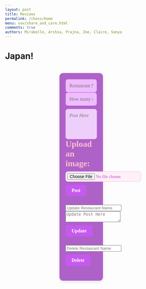 ```yaml
---
layout: post
title: Reviews
permalink: /chess/home
menu: nav/share_and_care.html
comments: true
authors: Mirabelle, Arshia, Prajna, Zoe, Claire, Sanya
---
```


<h1>Japan!<h1>
<div class="main">
    <div class="content">
        <div class="form-container">
            <form id="channelForm">
                <div class="form-inputs">
                    <!-- Changed label -->
                    <input type="text" id="title" name="title" placeholder="Restaurant Name" required>
                </div>
                <div class="form-inputs">
                    <!-- Changed to text box for stars -->
                    <input type="text" id="stars" name="stars" placeholder="How many stars?" required>
                </div>
                <textarea id="textArea" name="textArea" placeholder="Post Here" required></textarea>
                <!-- Added image upload -->
                <div class="form-inputs">
                    <label for="imageUpload" style="margin-right: 10px; color: pink; font-family: 'Comic Sans MS', cursive;">Upload an image:</label>
                    <input type="file" id="imageUpload" name="imageUpload" accept="image/*">
                </div>
                <button type="submit">Post</button>
            </form>
            <!-- Added update and delete forms -->
            <form id="updateForm">
                <div class="form-inputs">
                    <input type="text" id="updateTitle" name="updateTitle" placeholder="Update Restaurant Name" required>
                </div>
                <div class="form-inputs">
                    <textarea id="updateTextArea" name="updateTextArea" placeholder="Update Post Here" required></textarea>
                </div>
                <button type="submit">Update</button>
            </form>
            <form id="deleteForm">
                <div class="form-inputs">
                    <input type="text" id="deleteTitle" name="deleteTitle" placeholder="Delete Restaurant Name" required>
                </div>
                <button type="submit">Delete</button>
            </form>
        </div>
        <div id="japan"></div>
    <div>
</div>

<style>
    
    .main {
        display: flex;
    }
    .content {
        display: flex;
        flex-direction: column;
        align-items: center;
        justify-content: center;
        width: 100%;
    }

    /* Form Styling */
    .form-container {
        padding: 20px;
        background-color:rgb(174, 98, 200); /* Deep purple background */
        border-radius: 12px;
        width: calc(100% - 400px);
        box-shadow: 0 4px 12px rgba(0, 0, 0, 0.1);
        font-family: 'Comic Sans MS', cursive; /* Fun font */
    }

    .form-inputs {
        display: flex;
        flex-direction: column; /* Stacked layout */
        gap: 10px;
        align-items: flex-start;
    }

    #title, #stars {
        width: 100%;
        padding: 12px;
        border-radius: 8px;
        border: 1px solid rgb(195, 132, 219); /* Soft purple border */
        font-size: 16px;
        font-family: 'Comic Sans MS', cursive;
        background-color:rgb(239, 188, 255); /* Light purple field */
        color:rgb(139, 53, 165); /* Deep purple text */
    }

    #textArea {
        width: 100%;
        padding: 12px;
        border-radius: 8px;
        border: 1px solid rgb(231, 163, 253);
        font-size: 16px;
        font-family: 'Comic Sans MS', cursive;
        background-color:rgb(238, 207, 252);
        color:rgb(154, 71, 209);
        margin-top: 10px;
        resize: none;
        height: 100px;
        font-style: italic; /* Italicized text */
    }

    #imageUpload {
        padding: 5px;
        border-radius: 8px;
        border: 1px solid rgb(246, 182, 255);
        font-size: 14px;
        font-family: 'Comic Sans MS', cursive;
        background-color: #fff0f5;
        color:rgb(186, 71, 209);
    }

    button[type="submit"] {
        align-self: flex-start;
        padding: 10px 20px;
        background-color:rgb(198, 89, 238); /* Bright Purple button */
        color: white;
        border: none;
        border-radius: 8px;
        font-size: 16px;
        font-weight: bold;
        font-family: 'Comic Sans MS', cursive;
        cursor: pointer;
        margin-top: 10px;
        transition: background-color 0.2s ease;
    }

    button[type="submit"]:hover {
        background-color:rgb(136, 51, 160); /* Deeper purple on hover */
    }

    /* Channels Container */
    #japan {
        display: flex;
        flex-wrap: wrap;
        justify-content: center;
        gap: 20px;
        padding-top: 20px;
    }

    /* Post Cards Styling */
    .card {
        width: calc(50% - 20px);
        min-width: 300px;
        padding: 20px;
        background-color:rgb(247, 170, 255);
        box-shadow: 0 4px 8px rgba(0, 0, 0, 0.1);
        border-radius: 8px;
        text-align: left;
        font-family: 'Comic Sans MS', cursive;
    }

    .card-title {
        font-size: 1.2em;
        font-weight: bold;
        color:rgb(150, 50, 170);
    }

    .card-description {
        color:rgb(153, 63, 180);
        font-size: 1em;
        margin-top: 10px;
    }
</style>

<script type="module">
    import { pythonURI, fetchOptions } from '../assets/js/api/config.js';
    const container = document.getElementById("japan");

    async function fetchUser() {
        const response = await fetch(`${pythonURI}/api/user`, fetchOptions);
        const user = await response.json();
        console.log(user);
        return user;
    }

    const user = fetchUser();

    async function fetchChannels() {
        try {
            const groupName = 'Japan';
            const responseData = {
                group_name: groupName,
            };
            // add filter to get only messages from this channel
            const response = await fetch(`${pythonURI}/api/channels/filter`, {
                ...fetchOptions,
                method: 'POST',
                headers: {
                    'Content-Type': 'application/json'
                },
                body: JSON.stringify(responseData)
            });

            if (!response.ok) {
                throw new Error('Failed to fetch channels: ' + response.statusText);
            }
            const channels = await response.json();
            container.innerHTML = "";

            channels.forEach(channel => {
                const card = document.createElement("div");
                card.classList.add("card");

                const title = document.createElement("h3");
                title.classList.add("card-title");
                title.textContent = channel.name;

                const description = document.createElement("p");
                description.classList.add("card-description");
                description.textContent = channel.attributes["content"];

                card.appendChild(title);
                card.appendChild(description);

                container.appendChild(card);
            });
        } catch (error) {
            console.error('Error fetching channels:', error);
        }
    }

    document.getElementById('channelForm').addEventListener('submit', async function(event) {
        event.preventDefault();

        const title = document.getElementById('title').value;
        const content = document.getElementById('textArea').value;
        const group_id = 21;

        const channelData = {
            name: title,
            group_id: group_id,
            attributes: {"content": content}
        };

        try {
            const response = await fetch(`${pythonURI}/api/channel`, {
                ...fetchOptions,
                method: 'POST',
                headers: {
                    'Content-Type': 'application/json'
                },
                body: JSON.stringify(channelData)
            });

            if (!response.ok) {
                throw new Error('Failed to add channel: ' + response.statusText);
            }

            fetchChannels();
            document.getElementById('channelForm').reset();
        } catch (error) {
            console.error('Error adding channel:', error);
            alert('Error adding channel: ' + error.message);
        }
    });

    fetchChannels();
</script>